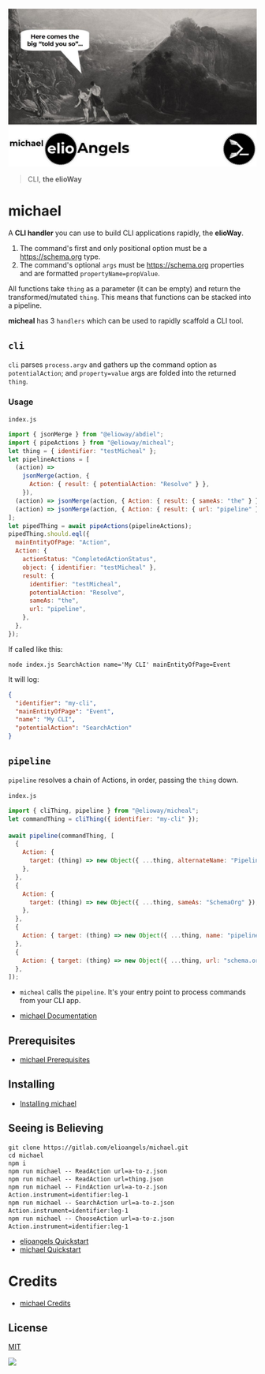 ![](./postcard.jpg)

> CLI, **the elioWay**

# michael

A **CLI handler** you can use to build CLI applications rapidly, the **elioWay**.

1. The command's first and only positional option must be a <https://schema.org> type.
2. The command's optional `args` must be <https://schema.org> properties and are formatted `propertyName=propValue`.

All functions take `thing` as a parameter (it can be empty) and return the transformed/mutated `thing`. This means that functions can be stacked into a pipeline.

**micheal** has 3 `handlers` which can be used to rapidly scaffold a CLI tool.

## `cli`

`cli` parses `process.argv` and gathers up the command option as `potentialAction`; and `property=value` args are folded into the returned `thing`.

### Usage

`index.js`

```javascript
import { jsonMerge } from "@elioway/abdiel";
import { pipeActions } from "@elioway/micheal";
let thing = { identifier: "testMicheal" };
let pipelineActions = [
  (action) =>
    jsonMerge(action, {
      Action: { result: { potentialAction: "Resolve" } },
    }),
  (action) => jsonMerge(action, { Action: { result: { sameAs: "the" } } }),
  (action) => jsonMerge(action, { Action: { result: { url: "pipeline" } } }),
];
let pipedThing = await pipeActions(pipelineActions);
pipedThing.should.eql({
  mainEntityOfPage: "Action",
  Action: {
    actionStatus: "CompletedActionStatus",
    object: { identifier: "testMicheal" },
    result: {
      identifier: "testMicheal",
      potentialAction: "Resolve",
      sameAs: "the",
      url: "pipeline",
    },
  },
});
```

If called like this:

```shell
node index.js SearchAction name='My CLI' mainEntityOfPage=Event
```

It will log:

```json
{
  "identifier": "my-cli",
  "mainEntityOfPage": "Event",
  "name": "My CLI",
  "potentialAction": "SearchAction"
}
```

## `pipeline`

`pipeline` resolves a chain of Actions, in order, passing the `thing` down.

`index.js`

```javascript
import { cliThing, pipeline } from "@elioway/micheal";
let commandThing = cliThing({ identifier: "my-cli" });

await pipeline(commandThing, [
  {
    Action: {
      target: (thing) => new Object({ ...thing, alternateName: "Pipelined" }),
    },
  },
  {
    Action: {
      target: (thing) => new Object({ ...thing, sameAs: "SchemaOrg" }),
    },
  },
  {
    Action: { target: (thing) => new Object({ ...thing, name: "pipelined" }) },
  },
  {
    Action: { target: (thing) => new Object({ ...thing, url: "schema.org" }) },
  },
]);
```

- `micheal` calls the `pipeline`. It's your entry point to process commands from your CLI app.

- [michael Documentation](https://elioway.gitlab.io/elioangels/michael/)

## Prerequisites

- [michael Prerequisites](https://elioway.gitlab.io/elioangels/michael/installing.html)

## Installing

- [Installing michael](https://elioway.gitlab.io/elioangels/michael/installing.html)

## Seeing is Believing

```
git clone https://gitlab.com/elioangels/michael.git
cd michael
npm i
npm run michael -- ReadAction url=a-to-z.json
npm run michael -- ReadAction url=thing.json
npm run michael -- FindAction url=a-to-z.json Action.instrument=identifier:leg-1
npm run michael -- SearchAction url=a-to-z.json Action.instrument=identifier:leg-1
npm run michael -- ChooseAction url=a-to-z.json Action.instrument=identifier:leg-1
```

- [elioangels Quickstart](https://elioway.gitlab.io/elioangels/quickstart.html)
- [michael Quickstart](https://elioway.gitlab.io/elioangels/michael/quickstart.html)

# Credits

- [michael Credits](https://elioway.gitlab.io/elioangels/michael/credits.html)

## License

[MIT](license)

![](https://elioway.gitlab.io/elioangels/michael/apple-touch-icon.png)
